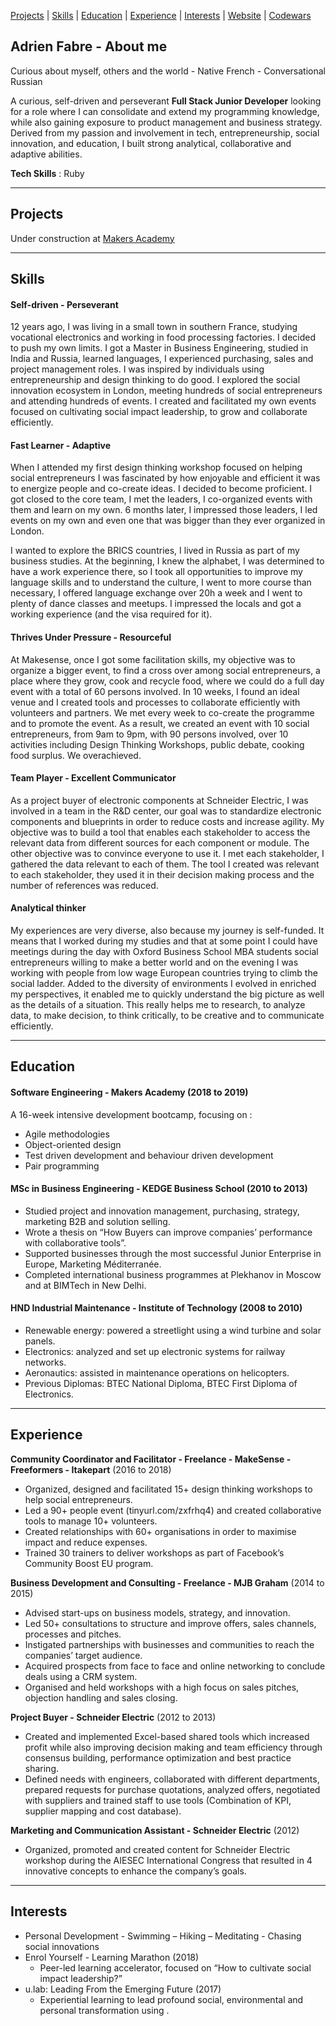[Projects](#projects) | [Skills](#skills) | [Education](#education) | [Experience](#experience) | [Interests](#interests) | [Website](http://adrienfabre.net/) | [Codewars](https://www.codewars.com/users/AdrienFabre)

## Adrien Fabre - About me

Curious about myself, others and the world - Native French - Conversational Russian

A curious, self-driven and perseverant  **Full Stack Junior Developer** looking for a role where I can consolidate and extend my programming knowledge, while also gaining exposure to product management and business strategy. Derived from my passion and involvement in tech, entrepreneurship, social innovation, and education, I built strong analytical, collaborative and adaptive abilities.

**Tech Skills** : Ruby

***
## Projects

Under construction at [Makers Academy](https://github.com/makersacademy)

***
## Skills

#### Self-driven - Perseverant

12 years ago, I was living in a small town in southern France, studying vocational electronics and working in food processing factories. I decided to push my own limits. I got a Master in Business Engineering, studied in India and Russia, learned languages, I experienced purchasing, sales and project management roles. I was inspired by individuals using entrepreneurship and design thinking to do good. I explored the social innovation ecosystem in London, meeting hundreds of social entrepreneurs and attending hundreds of events. I created and facilitated my own events focused on cultivating social impact leadership, to grow and collaborate efficiently.

#### Fast Learner - Adaptive

When I attended my first design thinking workshop focused on helping social entrepreneurs I was fascinated by how enjoyable and efficient it was to energize people and co-create ideas. I decided to become proficient. I got closed to the core team, I met the leaders, I co-organized events with them and learn on my own. 6 months later, I impressed those leaders, I led events on my own and even one that was bigger than they ever organized in London.

I wanted to explore the BRICS countries, I lived in Russia as part of my business studies. At the beginning, I knew  the alphabet, I was determined to have a work experience there, so I took all opportunities to improve my language skills and to understand the culture, I went to more course than necessary, I offered language exchange over 20h a week and I went to plenty of dance classes and meetups. I impressed the locals and got a working experience (and the visa required for it). 

#### Thrives Under Pressure - Resourceful

At Makesense, once I got some facilitation skills, my objective was to organize a bigger event, to find a cross over among  social entrepreneurs, a place where they grow, cook and recycle food, where we could do a full day event with a total of 60 persons involved. In 10 weeks, I found an ideal venue and I created tools and processes to collaborate efficiently with volunteers and partners. We met every week to co-create the programme and to promote the event. As a result, we created an event with 10 social entrepreneurs, from 9am to 9pm, with 90 persons involved, over 10 activities including Design Thinking Workshops, public debate, cooking food surplus. We overachieved.

#### Team Player - Excellent Communicator

As a project buyer of electronic components at Schneider Electric, I was involved in a team in the R&D center, our goal was to standardize electronic components and blueprints in order to reduce costs and increase agility. My objective was to build a tool that enables each stakeholder to access the relevant data from different sources for each component or module. The other objective was to convince everyone to use it. I met each stakeholder, I gathered the data relevant to each of them. The tool I created was relevant to each stakeholder, they used it in their decision making process and the number of references was reduced.

#### Analytical thinker

My experiences are very diverse, also because my journey is self-funded. It means that I worked during my studies and that at some point I could have meetings during the day with Oxford Business School MBA students social entrepreneurs willing to make a better world and on the evening I was working with people from low wage European countries trying to climb the social ladder. Added to the diversity of environments I evolved in enriched my perspectives, it enabled me to quickly understand the big picture as well as the details of a situation. This really helps me to research, to analyze data, to make decision, to think critically, to be creative and to communicate efficiently.

***
## Education

#### Software Engineering - Makers Academy (2018 to 2019)

A 16-week intensive development bootcamp, focusing on :

- Agile methodologies
- Object-oriented design
- Test driven development and behaviour driven development
- Pair programming

#### MSc in Business Engineering - KEDGE Business School (2010 to 2013)

- Studied project and innovation management, purchasing, strategy, marketing B2B and solution selling.
- Wrote a thesis on “How Buyers can improve companies’ performance with collaborative tools”.
- Supported businesses through the most successful Junior Enterprise in Europe, Marketing Méditerranée.
- Completed international business programmes at Plekhanov in Moscow and at BIMTech in New Delhi.

#### HND Industrial Maintenance - Institute of Technology (2008 to 2010)

- Renewable energy: powered a streetlight using a wind turbine and solar panels.
- Electronics: analyzed and set up electronic systems for railway networks.
- Aeronautics: assisted in maintenance operations on helicopters.
- Previous Diplomas: BTEC National Diploma, BTEC First Diploma of Electronics.

***
## Experience

**Community Coordinator and Facilitator - Freelance - MakeSense - Freeformers - Itakepart** (2016 to 2018)

- Organized, designed and facilitated 15+ design thinking workshops to help social entrepreneurs.
- Led a 90+ people event (tinyurl.com/zxfrhq4) and created collaborative tools to manage 10+ volunteers.
- Created relationships with 60+ organisations in order to maximise impact and reduce expenses.
- Trained 30 trainers to deliver workshops as part of Facebook’s Community Boost EU program.

**Business Development and Consulting - Freelance - MJB Graham** (2014 to 2015)

- Advised start-ups on business models, strategy, and innovation.
- Led 50+ consultations to structure and improve offers, sales channels, processes and pitches.
- Instigated partnerships with businesses and communities to reach the companies’ target audience.
- Acquired prospects from face to face and online networking to conclude deals using a CRM system.
- Organised and held workshops with a high focus on sales pitches, objection handling and sales closing.

**Project Buyer - Schneider Electric** (2012 to 2013)

- Created and implemented Excel-based shared tools which increased profit while also improving decision making and team efficiency through consensus building, performance optimization and best practice sharing.
- Defined needs with engineers, collaborated with different departments, prepared requests for purchase quotations, analyzed offers, negotiated with suppliers and trained staff to use tools (Combination of KPI, supplier mapping and cost database).

**Marketing and Communication Assistant - Schneider Electric** (2012)

- Organized, promoted and created content for Schneider Electric workshop during the AIESEC International Congress that resulted in 4 innovative concepts to enhance the company’s goals.

***
## Interests

- Personal Development - Swimming – Hiking – Meditating - Chasing social innovations
- Enrol Yourself - Learning Marathon (2018)
    - Peer-led learning accelerator, focused on “How to cultivate social impact leadership?”
- u.lab: Leading From the Emerging Future (2017)
    - Experiential learning to lead profound social, environmental and personal transformation using .
